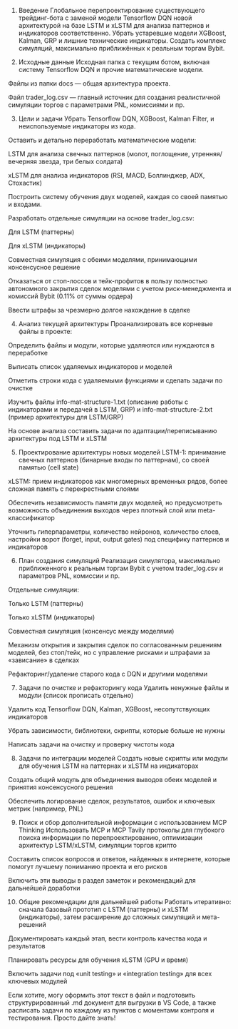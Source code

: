 1. Введение
Глобальное перепроектирование существующего трейдинг-бота с заменой модели Tensorflow DQN новой архитектурой на базе LSTM и xLSTM для анализа паттернов и индикаторов соответственно. Убрать устаревшие модели XGBoost, Kalman, GRP и лишние технические индикаторы. Создать комплекс симуляций, максимально приближённых к реальным торгам Bybit.

2. Исходные данные
Исходная папка с текущим ботом, включая систему Tensorflow DQN и прочие математические модели.

Файлы из папки docs — общая архитектура проекта.

Файл trader_log.csv — главный источник для создания реалистичной симуляции торгов с параметрами PNL, комиссиями и пр.

3. Цели и задачи
Убрать Tensorflow DQN, XGBoost, Kalman Filter, и неиспользуемые индикаторы из кода.

Оставить и детально переработать математические модели:

LSTM для анализа свечных паттернов (молот, поглощение, утренняя/вечерняя звезда, три белых солдата)

xLSTM для анализа индикаторов (RSI, MACD, Боллинджер, ADX, Стохастик)

Построить систему обучения двух моделей, каждая со своей памятью и входами.

Разработать отдельные симуляции на основе trader_log.csv:

Для LSTM (паттерны)

Для xLSTM (индикаторы)

Совместная симуляция с обеими моделями, принимающими консенсусное решение

Отказаться от стоп-лоссов и тейк-профитов в пользу полностью автономного закрытия сделок моделями с учетом риск-менеджмента и комиссий Bybit (0.11% от суммы ордера)

Ввести штрафы за чрезмерно долгое нахождение в сделке

4. Анализ текущей архитектуры
Проанализировать все корневые файлы в проекте:

Определить файлы и модули, которые удаляются или нуждаются в переработке

Выписать список удаляемых индикаторов и моделей

Отметить строки кода с удаляемыми функциями и сделать задачи по очистке

Изучить файлы info-mat-structure-1.txt (описание работы с индикаторами и передачей в LSTM, GRP) и info-mat-structure-2.txt (пример архитектуры для LSTM/GRP)

На основе анализа составить задачи по адаптации/переписыванию архитектуры под LSTM и xLSTM

5. Проектирование архитектуры новых моделей
LSTM-1: принимание свечных паттернов (бинарные входы по паттернам), со своей памятью (cell state)

xLSTM: прием индикаторов как многомерных временных рядов, более сложная память с перекрестными слоями

Обеспечить независимость памяти двух моделей, но предусмотреть возможность объединения выходов через плотный слой или meta-классификатор

Уточнить гиперпараметры, количество нейронов, количество слоев, настройки ворот (forget, input, output gates) под специфику паттернов и индикаторов

6. План создания симуляций
Реализация симулятора, максимально приближенного к реальным торгам Bybit с учетом trader_log.csv и параметров PNL, комиссии и пр.

Отдельные симуляции:

Только LSTM (паттерны)

Только xLSTM (индикаторы)

Совместная симуляция (консенсус между моделями)

Механизм открытия и закрытия сделок по согласованным решениям моделей, без стоп/тейк, но с управление рисками и штрафами за «зависание» в сделках

Рефакторинг/удаление старого кода с DQN и другими моделями

7. Задачи по очистке и рефакторингу кода
Удалить ненужные файлы и модули (список прописать отдельно)

Удалить код Tensorflow DQN, Kalman, XGBoost, несопутствующих индикаторов

Убрать зависимости, библиотеки, скрипты, которые больше не нужны

Написать задачи на очистку и проверку чистоты кода

8. Задачи по интеграции моделей
Создать новые скрипты или модули для обучения LSTM на паттернах и xLSTM на индикаторах

Создать общий модуль для объединения выводов обеих моделей и принятия консенсусного решения

Обеспечить логирование сделок, результатов, ошибок и ключевых метрик (например, PNL)

9. Поиск и сбор дополнительной информации с использованием MCP Thinking
Использовать MCP и MCP Tavily протоколы для глубокого поиска информации по перепроектированию, оптимизации архитектур LSTM/xLSTM, симуляции торгов крипто

Составить список вопросов и ответов, найденных в интернете, которые помогут лучшему пониманию проекта и его рисков

Включить эти выводы в раздел заметок и рекомендаций для дальнейшей доработки

10. Общие рекомендации для дальнейшей работы
Работать итеративно: сначала базовый прототип с LSTM (паттерны) и xLSTM (индикаторы), затем расширение до сложных симуляций и мета-решений

Документировать каждый этап, вести контроль качества кода и результатов

Планировать ресурсы для обучения xLSTM (GPU и время)

Включить задачи под «unit testing» и «integration testing» для всех ключевых модулей

Если хотите, могу оформить этот текст в файл и подготовить структурированный .md документ для выгрузки в VS Code, а также расписать задачи по каждому из пунктов с моментами контроля и тестирования. Просто дайте знать!